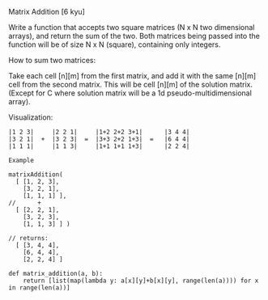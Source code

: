 Matrix Addition [6 kyu]

Write a function that accepts two square matrices (N x N two dimensional arrays), and return the sum of the two. Both matrices being passed into the function will be of size N x N (square), containing only integers.

How to sum two matrices:

Take each cell [n][m] from the first matrix, and add it with the same [n][m] cell from the second matrix. This will be cell [n][m] of the solution matrix. (Except for C where solution matrix will be a 1d pseudo-multidimensional array).

Visualization:
```
|1 2 3|     |2 2 1|     |1+2 2+2 3+1|      |3 4 4|
|3 2 1|  +  |3 2 3|  =  |3+3 2+2 1+3|  =   |6 4 4|
|1 1 1|     |1 1 3|     |1+1 1+1 1+3|      |2 2 4|

Example

```
```
matrixAddition(
  [ [1, 2, 3],
    [3, 2, 1],
    [1, 1, 1] ],
//      +
  [ [2, 2, 1],
    [3, 2, 3],
    [1, 1, 3] ] )

// returns:
  [ [3, 4, 4],
    [6, 4, 4],
    [2, 2, 4] ]

def matrix_addition(a, b):
    return [list(map(lambda y: a[x][y]+b[x][y], range(len(a)))) for x in range(len(a))]
```
